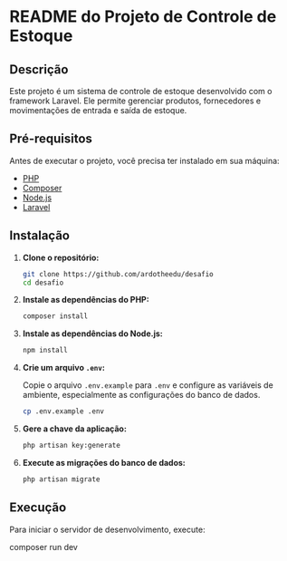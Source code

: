 # README do Projeto de Controle de Estoque

## Descrição

Este projeto é um sistema de controle de estoque desenvolvido com o framework Laravel. Ele permite gerenciar produtos, fornecedores e movimentações de entrada e saída de estoque.

## Pré-requisitos

Antes de executar o projeto, você precisa ter instalado em sua máquina:

-   [PHP](https://www.php.net/downloads)
-   [Composer](https://getcomposer.org/download/)
-   [Node.js](https://nodejs.org/en/download/)
-   [Laravel](https://laravel.com/docs/8.x/installation)

## Instalação

1. **Clone o repositório:**

    ```bash
    git clone https://github.com/ardotheedu/desafio
    cd desafio
    ```

2. **Instale as dependências do PHP:**

    ```bash
    composer install
    ```

3. **Instale as dependências do Node.js:**

    ```bash
    npm install
    ```

4. **Crie um arquivo `.env`:**

    Copie o arquivo `.env.example` para `.env` e configure as variáveis de ambiente, especialmente as configurações do banco de dados.

    ```bash
    cp .env.example .env
    ```

5. **Gere a chave da aplicação:**

    ```bash
    php artisan key:generate
    ```

6. **Execute as migrações do banco de dados:**

    ```bash
    php artisan migrate
    ```

## Execução

Para iniciar o servidor de desenvolvimento, execute:

composer run dev
